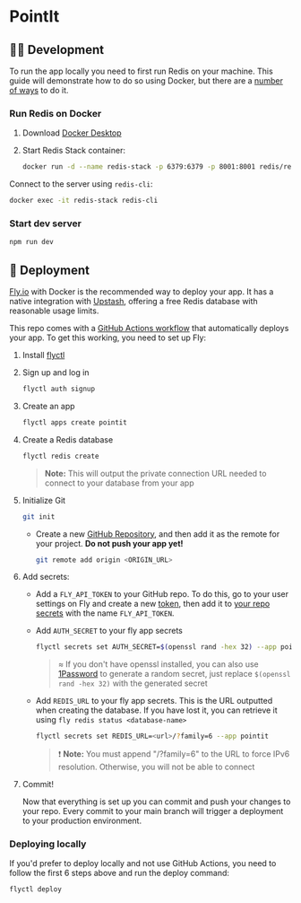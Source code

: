 # PointIt

## 👷‍♂️ Development

To run the app locally you need to first run Redis on your machine. This guide will demonstrate how to do so using Docker, but there are a [number of ways](https://redis.io/docs/install/) to do it.

### Run Redis on Docker

1. Download [Docker Desktop](https://www.docker.com/products/docker-desktop/)
2. Start Redis Stack container:

   ```sh
   docker run -d --name redis-stack -p 6379:6379 -p 8001:8001 redis/redis-stack:latest
   ```

Connect to the server using `redis-cli`:

```sh
docker exec -it redis-stack redis-cli
```

### Start dev server

```sh
npm run dev
```

## 🚀 Deployment

[Fly.io](https://fly.io/) with Docker is the recommended way to deploy your app. It has a native integration with [Upstash](https://fly.io/docs/reference/redis/), offering a free Redis database with reasonable usage limits.

This repo comes with a [GitHub Actions workflow](./.github/workflows/deploy.yml) that automatically deploys your app. To get this working, you need to set up Fly:

1. Install [flyctl](https://fly.io/docs/hands-on/install-flyctl/)
2. Sign up and log in

   ```sh
   flyctl auth signup
   ```

3. Create an app

   ```sh
   flyctl apps create pointit
   ```

4. Create a Redis database

   ```sh
   flyctl redis create
   ```

   > **Note:** This will output the private connection URL needed to connect to your database from your app

5. Initialize Git

   ```sh
   git init
   ```

   - Create a new [GitHub Repository](https://repo.new), and then add it as the
     remote for your project. **Do not push your app yet!**

     ```sh
     git remote add origin <ORIGIN_URL>
     ```

6. Add secrets:

   - Add a `FLY_API_TOKEN` to your GitHub repo. To do this, go to your user
     settings on Fly and create a new
     [token](https://web.fly.io/user/personal_access_tokens/new), then add it to
     [your repo secrets](https://docs.github.com/en/actions/security-guides/encrypted-secrets)
     with the name `FLY_API_TOKEN`.

   - Add `AUTH_SECRET` to your fly app secrets

     ```sh
     flyctl secrets set AUTH_SECRET=$(openssl rand -hex 32) --app pointit
     ```

     > ≈ If you don't have openssl installed, you can also use [1Password](https://1password.com/password-generator) to generate a random secret, just replace `$(openssl rand -hex 32)` with the generated secret

   - Add `REDIS_URL` to your fly app secrets. This is the URL outputted when creating the database. If you have lost it, you can retrieve it using `fly redis status <database-name>`

     ```sh
     flyctl secrets set REDIS_URL=<url>/?family=6 --app pointit
     ```

     > ❗️ **Note:** You must append "/?family=6" to the URL to force IPv6 resolution. Otherwise, you will not be able to connect

7. Commit!

   Now that everything is set up you can commit and push your changes to your repo. Every commit to your main branch will trigger a deployment to your production environment.

### Deploying locally

If you'd prefer to deploy locally and not use GitHub Actions, you need to follow the first 6 steps above and run the deploy command:

```sh
flyctl deploy
```
